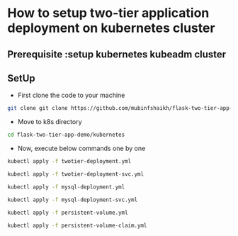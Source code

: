 # How to setup two-tier application deployment on kubernetes cluster
## Prerequisite :setup kubernetes kubeadm cluster

## SetUp
- First clone the code to your machine
```bash
git clone git clone https://github.com/mubinfshaikh/flask-two-tier-app-demo.git
```
- Move to k8s directory
```bash
cd flask-two-tier-app-demo/kubernetes
```
- Now, execute below commands one by one
```bash
kubectl apply -f twotier-deployment.yml
```
```bash
kubectl apply -f twotier-deployment-svc.yml
```
```bash
kubectl apply -f mysql-deployment.yml
```
```bash
kubectl apply -f mysql-deployment-svc.yml
```
```bash
kubectl apply -f persistent-volume.yml
```
```bash
kubectl apply -f persistent-volume-claim.yml
```
